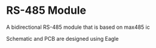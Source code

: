 # RS-485 Module

A bidirectional RS-485 module that is based on max485 ic

Schematic and PCB are designed using Eagle

